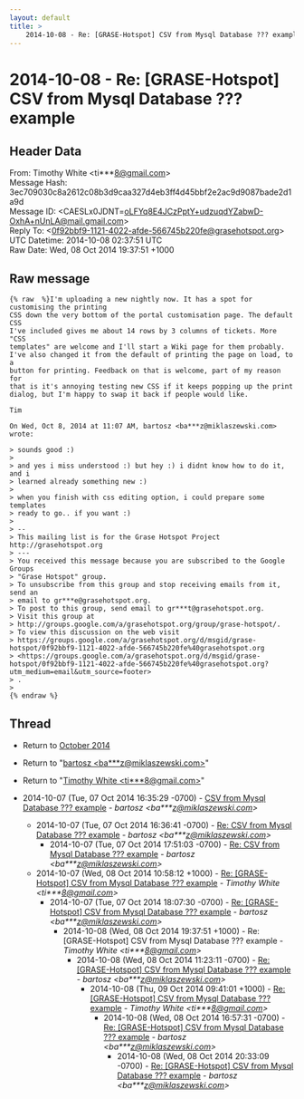 ```yaml
---
layout: default
title: >
    2014-10-08 - Re: [GRASE-Hotspot] CSV from Mysql Database ??? example
---
```


# 2014-10-08 - Re: [GRASE-Hotspot] CSV from Mysql Database ??? example

## Header Data

From: Timothy White \<ti***8@gmail.com\><br>
Message Hash: 3ec709030c8a2612c08b3d9caa327d4eb3ff4d45bbf2e2ac9d9087bade2d1a9d<br>
Message ID: \<CAESLx0JDNT=oLFYq8E4JCzPptY+udzuqdYZabwD-OxhA+nUnLA@mail.gmail.com\><br>
Reply To: \<0f92bbf9-1121-4022-afde-566745b220fe@grasehotspot.org\><br>
UTC Datetime: 2014-10-08 02:37:51 UTC<br>
Raw Date: Wed, 08 Oct 2014 19:37:51 +1000<br>

## Raw message

```
{% raw  %}I'm uploading a new nightly now. It has a spot for customising the printing
CSS down the very bottom of the portal customisation page. The default CSS
I've included gives me about 14 rows by 3 columns of tickets. More "CSS
templates" are welcome and I'll start a Wiki page for them probably.
I've also changed it from the default of printing the page on load, to a
button for printing. Feedback on that is welcome, part of my reason for
that is it's annoying testing new CSS if it keeps popping up the print
dialog, but I'm happy to swap it back if people would like.

Tim

On Wed, Oct 8, 2014 at 11:07 AM, bartosz <ba***z@miklaszewski.com> wrote:

> sounds good :)
>
> and yes i miss understood :) but hey :) i didnt know how to do it, and i
> learned already something new :)
>
> when you finish with css editing option, i could prepare some templates
> ready to go.. if you want :)
>
> --
> This mailing list is for the Grase Hotspot Project http://grasehotspot.org
> ---
> You received this message because you are subscribed to the Google Groups
> "Grase Hotspot" group.
> To unsubscribe from this group and stop receiving emails from it, send an
> email to gr***e@grasehotspot.org.
> To post to this group, send email to gr***t@grasehotspot.org.
> Visit this group at
> http://groups.google.com/a/grasehotspot.org/group/grase-hotspot/.
> To view this discussion on the web visit
> https://groups.google.com/a/grasehotspot.org/d/msgid/grase-hotspot/0f92bbf9-1121-4022-afde-566745b220fe%40grasehotspot.org
> <https://groups.google.com/a/grasehotspot.org/d/msgid/grase-hotspot/0f92bbf9-1121-4022-afde-566745b220fe%40grasehotspot.org?utm_medium=email&utm_source=footer>
> .
>
{% endraw %}
```

## Thread

+ Return to [October 2014](/archive/2014/10)

+ Return to "[bartosz <ba***z<span>@</span>miklaszewski.com>](/authors/ba___z_at_miklaszewski_com)"
+ Return to "[Timothy White <ti***8<span>@</span>gmail.com>](/authors/ti___8_at_gmail_com)"

+ 2014-10-07 (Tue, 07 Oct 2014 16:35:29 -0700) - [CSV from Mysql Database ??? example](/archive/2014/10/50d6526c75b7b09d7284b55d4460a6ace150f25666fcb96343ac4f872486f083) - _bartosz \<ba***z@miklaszewski.com\>_
  + 2014-10-07 (Tue, 07 Oct 2014 16:36:41 -0700) - [Re: CSV from Mysql Database ??? example](/archive/2014/10/56a497f801a87f46c9ec88eedff7d428d3472698298fbae58ad74fc0723fd835) - _bartosz \<ba***z@miklaszewski.com\>_
    + 2014-10-07 (Tue, 07 Oct 2014 17:51:03 -0700) - [Re: CSV from Mysql Database ??? example](/archive/2014/10/d12bd6ce68f1abac6a4c0d4b022dbc6a546c5890e05ddab91e3f9993822653aa) - _bartosz \<ba***z@miklaszewski.com\>_
  + 2014-10-07 (Wed, 08 Oct 2014 10:58:12 +1000) - [Re: [GRASE-Hotspot] CSV from Mysql Database ??? example](/archive/2014/10/bed628a2419f9e8591623e0a3fb1363c9818a7de84d3e91e70bf4be9cc2584a1) - _Timothy White \<ti***8@gmail.com\>_
    + 2014-10-07 (Tue, 07 Oct 2014 18:07:30 -0700) - [Re: [GRASE-Hotspot] CSV from Mysql Database ??? example](/archive/2014/10/22b005e64c654a23f99becf00d24cd71c78c314b5d262535f1fd60523d6b3e9f) - _bartosz \<ba***z@miklaszewski.com\>_
      + 2014-10-08 (Wed, 08 Oct 2014 19:37:51 +1000) - Re: [GRASE-Hotspot] CSV from Mysql Database ??? example - _Timothy White \<ti***8@gmail.com\>_
        + 2014-10-08 (Wed, 08 Oct 2014 11:23:11 -0700) - [Re: [GRASE-Hotspot] CSV from Mysql Database ??? example](/archive/2014/10/10f5d5da84db8f7b72dff3d69ff5190ea922beb88ccd737a68d4297a3a47f226) - _bartosz \<ba***z@miklaszewski.com\>_
          + 2014-10-08 (Thu, 09 Oct 2014 09:41:01 +1000) - [Re: [GRASE-Hotspot] CSV from Mysql Database ??? example](/archive/2014/10/bfa03b289b724f7390bfcf77d8484502a008fc340e7c57c94b8ca479f8344f67) - _Timothy White \<ti***8@gmail.com\>_
            + 2014-10-08 (Wed, 08 Oct 2014 16:57:31 -0700) - [Re: [GRASE-Hotspot] CSV from Mysql Database ??? example](/archive/2014/10/3d1be48b4c9a8906dd149daf40b277fb45a48da3a361b4349e77605b11d6975a) - _bartosz \<ba***z@miklaszewski.com\>_
              + 2014-10-08 (Wed, 08 Oct 2014 20:33:09 -0700) - [Re: [GRASE-Hotspot] CSV from Mysql Database ??? example](/archive/2014/10/388a98467307a0460d94b0d4e5260054300c05e401dc8441638fef00db0dfb92) - _bartosz \<ba***z@miklaszewski.com\>_

